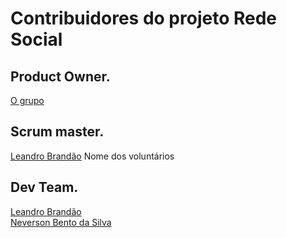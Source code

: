 # Contribuidores do projeto Rede Social

## Product Owner.  
[O grupo](https://www.facebook.com/groups/1318495538253871/)
## Scrum master.
[Leandro Brandão](https://github.com/LeandroMeuGitHub)
Nome dos voluntários
## Dev Team.
[Leandro Brandão](https://github.com/LeandroMeuGitHub) <br>
[Neverson Bento da Silva](https://github.com/Dersaun)
